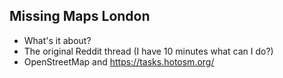 ## Missing Maps London

* What's it about?
* The original Reddit thread (I have 10 minutes what can I do?)
* OpenStreetMap and https://tasks.hotosm.org/